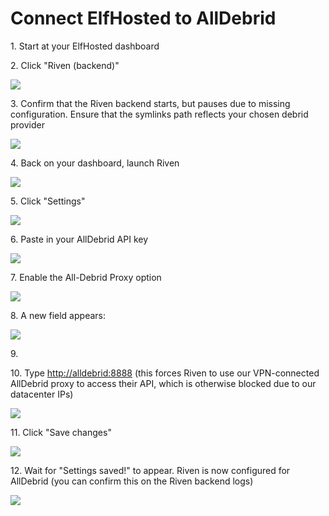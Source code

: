 # Connect ElfHosted to AllDebrid

1\. Start at your ElfHosted dashboard

2\. Click "Riven (backend)"

![](https://ajeuwbhvhr.cloudimg.io/colony-recorder.s3.amazonaws.com/files/2024-12-11/d6ffca49-5ba7-4a99-bfef-a911a2114387/ascreenshot.jpeg?tl_px=456,0&br_px=2176,961&force_format=jpeg&q=100&width=1120.0&wat=1&wat_opacity=1&wat_gravity=northwest&wat_url=https://colony-recorder.s3.amazonaws.com/images/watermarks/50762E_standard.png&wat_pad=524,103)


3\. Confirm that the Riven backend starts, but pauses due to missing configuration. Ensure that the symlinks path reflects your chosen debrid provider

![](https://ajeuwbhvhr.cloudimg.io/colony-recorder.s3.amazonaws.com/files/2024-12-11/a3373014-39cf-4e68-b163-77680b8ab014/user_cropped_screenshot.jpeg?tl_px=506,332&br_px=2226,1293&force_format=jpeg&q=100&width=1120.0)


4\. Back on your dashboard, launch Riven

![](https://ajeuwbhvhr.cloudimg.io/colony-recorder.s3.amazonaws.com/files/2024-12-11/10b1d269-60ad-44a1-b15a-1231bd0e0171/ascreenshot.jpeg?tl_px=438,359&br_px=2158,1320&force_format=jpeg&q=100&width=1120.0&wat=1&wat_opacity=1&wat_gravity=northwest&wat_url=https://colony-recorder.s3.amazonaws.com/images/watermarks/50762E_standard.png&wat_pad=524,277)


5\. Click "Settings"

![](https://ajeuwbhvhr.cloudimg.io/colony-recorder.s3.amazonaws.com/files/2024-12-11/90ec5279-f388-4780-b423-2dc31ae3d5a4/ascreenshot.jpeg?tl_px=1012,0&br_px=2732,961&force_format=jpeg&q=100&width=1120.0&wat=1&wat_opacity=1&wat_gravity=northwest&wat_url=https://colony-recorder.s3.amazonaws.com/images/watermarks/50762E_standard.png&wat_pad=714,39)


6\. Paste in your AllDebrid API key

![](https://ajeuwbhvhr.cloudimg.io/colony-recorder.s3.amazonaws.com/files/2024-12-11/954b2ee9-3680-418c-ba5e-8e35d25426c3/ascreenshot.jpeg?tl_px=0,664&br_px=1719,1626&force_format=jpeg&q=100&width=1120.0&wat=1&wat_opacity=1&wat_gravity=northwest&wat_url=https://colony-recorder.s3.amazonaws.com/images/watermarks/50762E_standard.png&wat_pad=464,330)


7\. Enable the All-Debrid Proxy option

![](https://ajeuwbhvhr.cloudimg.io/colony-recorder.s3.amazonaws.com/files/2024-12-11/3ff8e6fe-394c-48e4-aa5a-b944d51736c4/user_cropped_screenshot.jpeg?tl_px=0,664&br_px=1719,1626&force_format=jpeg&q=100&width=1120.0&wat=1&wat_opacity=1&wat_gravity=northwest&wat_url=https://colony-recorder.s3.amazonaws.com/images/watermarks/50762E_standard.png&wat_pad=406,382)


8\. A new field appears:

![](https://ajeuwbhvhr.cloudimg.io/colony-recorder.s3.amazonaws.com/files/2024-12-11/9a4ddbc3-93b3-42af-8bde-83fd8fd21022/ascreenshot.jpeg?tl_px=0,664&br_px=1719,1626&force_format=jpeg&q=100&width=1120.0&wat=1&wat_opacity=1&wat_gravity=northwest&wat_url=https://colony-recorder.s3.amazonaws.com/images/watermarks/50762E_standard.png&wat_pad=434,464)


9\. 


10\. Type <http://alldebrid:8888> (this forces Riven to use our VPN-connected AllDebrid proxy to access their API, which is otherwise blocked due to our datacenter IPs)

![](https://ajeuwbhvhr.cloudimg.io/colony-recorder.s3.amazonaws.com/files/2024-12-11/ceebf965-b0fa-47d0-b748-977e099355fe/user_cropped_screenshot.jpeg?tl_px=1012,664&br_px=2732,1626&force_format=jpeg&q=100&width=1120.0&wat=1&wat_opacity=1&wat_gravity=northwest&wat_url=https://colony-recorder.s3.amazonaws.com/images/watermarks/50762E_standard.png&wat_pad=827,481)


11\. Click "Save changes"

![](https://ajeuwbhvhr.cloudimg.io/colony-recorder.s3.amazonaws.com/files/2024-12-11/c3a74642-6226-4d44-8443-4281d9df741a/File.jpeg?tl_px=1011,664&br_px=2731,1626&force_format=jpeg&q=100&width=1120.0&wat=1&wat_opacity=1&wat_gravity=northwest&wat_url=https://colony-recorder.s3.amazonaws.com/images/watermarks/50762E_standard.png&wat_pad=827,481)


12\. Wait for "Settings saved!" to appear. Riven is now configured for AllDebrid (you can confirm this on the Riven backend logs)

![](https://ajeuwbhvhr.cloudimg.io/colony-recorder.s3.amazonaws.com/files/2024-12-11/0007bb76-f9d4-4fe9-ad0f-463dabf62ec0/ascreenshot.jpeg?tl_px=1012,664&br_px=2732,1626&force_format=jpeg&q=100&width=1120.0&wat=1&wat_opacity=1&wat_gravity=northwest&wat_url=https://colony-recorder.s3.amazonaws.com/images/watermarks/50762E_standard.png&wat_pad=708,540)